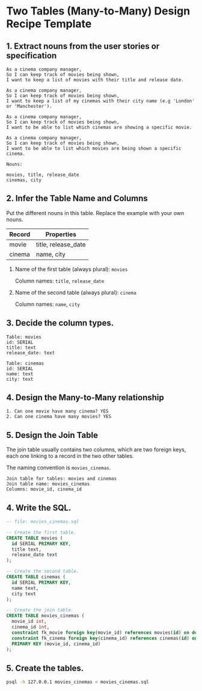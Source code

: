 # Two Tables (Many-to-Many) Design Recipe Template

## 1. Extract nouns from the user stories or specification

```
As a cinema company manager,
So I can keep track of movies being shown,
I want to keep a list of movies with their title and release date.

As a cinema company manager,
So I can keep track of movies being shown,
I want to keep a list of my cinemas with their city name (e.g 'London' or 'Manchester').

As a cinema company manager,
So I can keep track of movies being shown,
I want to be able to list which cinemas are showing a specific movie.

As a cinema company manager,
So I can keep track of movies being shown,
I want to be able to list which movies are being shown a specific cinema.
```

```
Nouns:

movies, title, release_date
cinemas, city
```

## 2. Infer the Table Name and Columns

Put the different nouns in this table. Replace the example with your own nouns.

| Record                | Properties          |
| --------------------- | ------------------- |
| movie                 | title, release_date |
| cinema                | name, city          |

1. Name of the first table (always plural): `movies` 

    Column names: `title`, `release_date`

2. Name of the second table (always plural): `cinema` 

    Column names: `name`, `city`

## 3. Decide the column types.

```
Table: movies
id: SERIAL
title: text
release_date: text

Table: cinemas
id: SERIAL
name: text
city: text
```

## 4. Design the Many-to-Many relationship

```
1. Can one movie have many cinema? YES
2. Can one cinema have many movies? YES
```

## 5. Design the Join Table

The join table usually contains two columns, which are two foreign keys, each one linking to a record in the two other tables.

The naming convention is `movies_cinemas`.

```
Join table for tables: movies and cinemas
Join table name: movies_cinemas
Columns: movie_id, cinema_id
```

## 4. Write the SQL.

```sql
-- file: movies_cinemas.sql

-- Create the first table.
CREATE TABLE movies (
  id SERIAL PRIMARY KEY,
  title text,
  release_date text
);

-- Create the second table.
CREATE TABLE cinemas (
  id SERIAL PRIMARY KEY,
  name text,
  city text
);

-- Create the join table.
CREATE TABLE movies_cinemas (
  movie_id int,
  cinema_id int,
  constraint fk_movie foreign key(movie_id) references movies(id) on delete cascade,
  constraint fk_cinema foreign key(cinema_id) references cinemas(id) on delete cascade,
  PRIMARY KEY (movie_id, cinema_id)
);

```

## 5. Create the tables.

```bash
psql -h 127.0.0.1 movies_cinemas < movies_cinemas.sql
```